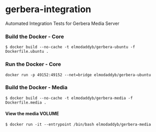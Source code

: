 # gerbera-integration
Automated Integration Tests for Gerbera Media Server

### Build the Docker - Core

```
$ docker build --no-cache -t elmodaddyb/gerbera-ubuntu -f Dockerfile.ubuntu .
```

### Run the Docker - Core

```
docker run -p 49152:49152 --net=bridge elmodaddyb/gerbera-ubuntu
```

### Build the Docker - Media

```
$ docker build --no-cache -t elmodaddyb/gerbera-media -f Dockerfile.media .
```

#### View the media VOLUME

```
$ docker run -it --entrypoint /bin/bash elmodaddyb/gerbera-media
```
